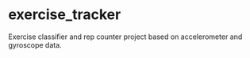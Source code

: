 # exercise_tracker
Exercise classifier and rep counter project based on accelerometer and gyroscope data.
